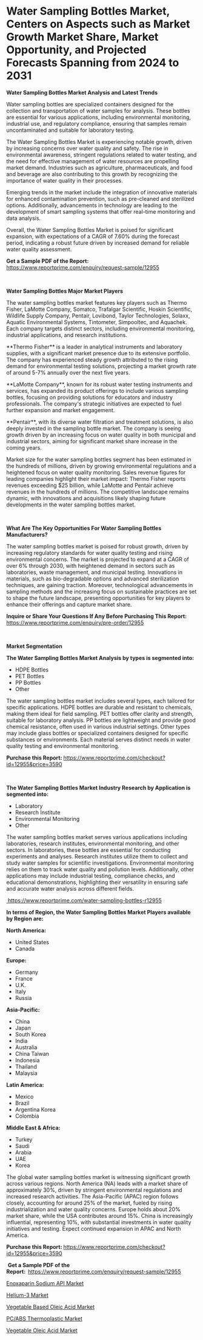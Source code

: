 <p><h1>Water Sampling Bottles Market, Centers on Aspects such as Market Growth Market Share, Market Opportunity, and Projected Forecasts Spanning from 2024 to 2031</h1></p><p><strong>Water Sampling Bottles Market Analysis and Latest Trends</strong></p>
<p><p>Water sampling bottles are specialized containers designed for the collection and transportation of water samples for analysis. These bottles are essential for various applications, including environmental monitoring, industrial use, and regulatory compliance, ensuring that samples remain uncontaminated and suitable for laboratory testing.</p><p>The Water Sampling Bottles Market is experiencing notable growth, driven by increasing concerns over water quality and safety. The rise in environmental awareness, stringent regulations related to water testing, and the need for effective management of water resources are propelling market demand. Industries such as agriculture, pharmaceuticals, and food and beverage are also contributing to this growth by recognizing the importance of water quality in their processes.</p><p>Emerging trends in the market include the integration of innovative materials for enhanced contamination prevention, such as pre-cleaned and sterilized options. Additionally, advancements in technology are leading to the development of smart sampling systems that offer real-time monitoring and data analysis.</p><p>Overall, the Water Sampling Bottles Market is poised for significant expansion, with expectations of a CAGR of 7.60% during the forecast period, indicating a robust future driven by increased demand for reliable water quality assessment.</p></p>
<p><strong>Get a Sample PDF of the Report:&nbsp;</strong> <a href="https://www.reportprime.com/enquiry/request-sample/12955?utm_campaign=1781&utm_medium=2&utm_source=Github&utm_content=ia&utm_term=18102024&utm_id=water-sampling-bottles">https://www.reportprime.com/enquiry/request-sample/12955</a></p>
<p>&nbsp;</p>
<p><strong>Water Sampling Bottles Major Market Players</strong></p>
<p><p>The water sampling bottles market features key players such as Thermo Fisher, LaMotte Company, Somatco, Trafalgar Scientific, Hoskin Scientific, Wildlife Supply Company, Pentair, Lovibond, Taylor Technologies, Solaxx, Aquatic Environmental Systems, Tintometer, Simpooltec, and Aquachek. Each company targets distinct sectors, including environmental monitoring, industrial applications, and research institutions.</p><p>**Thermo Fisher** is a leader in analytical instruments and laboratory supplies, with a significant market presence due to its extensive portfolio. The company has experienced steady growth attributed to the rising demand for environmental testing solutions, projecting a market growth rate of around 5-7% annually over the next five years.</p><p>**LaMotte Company**, known for its robust water testing instruments and services, has expanded its product offerings to include various sampling bottles, focusing on providing solutions for educators and industry professionals. The company's strategic initiatives are expected to fuel further expansion and market engagement.</p><p>**Pentair**, with its diverse water filtration and treatment solutions, is also deeply invested in the sampling bottle market. The company is seeing growth driven by an increasing focus on water quality in both municipal and industrial sectors, aiming for significant market share increase in the coming years.</p><p>Market size for the water sampling bottles segment has been estimated in the hundreds of millions, driven by growing environmental regulations and a heightened focus on water quality monitoring. Sales revenue figures for leading companies highlight their market impact: Thermo Fisher reports revenues exceeding $25 billion, while LaMotte and Pentair achieve revenues in the hundreds of millions. The competitive landscape remains dynamic, with innovations and acquisitions likely shaping future developments in the water sampling bottles market.</p></p>
<p>&nbsp;</p>
<p><strong>What Are The Key Opportunities For Water Sampling Bottles Manufacturers?</strong></p>
<p><p>The water sampling bottles market is poised for robust growth, driven by increasing regulatory standards for water quality testing and rising environmental concerns. The market is projected to expand at a CAGR of over 6% through 2030, with heightened demand in sectors such as laboratories, waste management, and municipal testing. Innovations in materials, such as bio-degradable options and advanced sterilization techniques, are gaining traction. Moreover, technological advancements in sampling methods and the increasing focus on sustainable practices are set to shape the future landscape, presenting opportunities for key players to enhance their offerings and capture market share.</p></p>
<p><strong>Inquire or Share Your Questions If Any Before Purchasing This Report:</strong> <a href="https://www.reportprime.com/enquiry/pre-order/12955?utm_campaign=1781&utm_medium=2&utm_source=Github&utm_content=ia&utm_term=18102024&utm_id=water-sampling-bottles">https://www.reportprime.com/enquiry/pre-order/12955</a></p>
<p>&nbsp;</p>
<p><strong>Market Segmentation</strong></p>
<p><strong>The Water Sampling Bottles Market Analysis by types is segmented into:</strong></p>
<p><ul><li>HDPE Bottles</li><li>PET Bottles</li><li>PP Bottles</li><li>Other</li></ul></p>
<p><p>The water sampling bottles market includes several types, each tailored for specific applications. HDPE bottles are durable and resistant to chemicals, making them ideal for field sampling. PET bottles offer clarity and strength, suitable for laboratory analysis. PP bottles are lightweight and provide good chemical resistance, often used in various industrial settings. Other types may include glass bottles or specialized containers designed for specific substances or environments. Each material serves distinct needs in water quality testing and environmental monitoring.</p></p>
<p><strong>Purchase this Report:&nbsp;</strong><a href="https://www.reportprime.com/checkout?id=12955&price=3590&utm_campaign=1781&utm_medium=2&utm_source=Github&utm_content=ia&utm_term=18102024&utm_id=water-sampling-bottles">https://www.reportprime.com/checkout?id=12955&price=3590</a></p>
<p>&nbsp;</p>
<p><strong>The Water Sampling Bottles Market Industry Research by Application is segmented into:</strong></p>
<p><ul><li>Laboratory</li><li>Research Institute</li><li>Environmental Monitoring</li><li>Other</li></ul></p>
<p><p>The water sampling bottles market serves various applications including laboratories, research institutes, environmental monitoring, and other sectors. In laboratories, these bottles are essential for conducting experiments and analyses. Research institutes utilize them to collect and study water samples for scientific investigations. Environmental monitoring relies on them to track water quality and pollution levels. Additionally, other applications may include industrial testing, compliance checks, and educational demonstrations, highlighting their versatility in ensuring safe and accurate water analysis across different fields.</p></p>
<p><a href="https://www.reportprime.com/water-sampling-bottles-r12955?utm_campaign=1781&utm_medium=2&utm_source=Github&utm_content=ia&utm_term=18102024&utm_id=water-sampling-bottles">&nbsp;https://www.reportprime.com/water-sampling-bottles-r12955</a></p>
<p><strong>In terms of Region, the Water Sampling Bottles Market Players available by Region are:</strong></p>
<p>
    <p> <strong> North America: </strong>
        <ul>
            <li>United States</li>
            <li>Canada</li>
        </ul>
        </p> 
    <p> <strong> Europe: </strong>
        <ul>
            <li>Germany</li>
            <li>France</li>
            <li>U.K.</li>
            <li>Italy</li>
            <li>Russia</li>
        </ul>
        </p> 
    <p> <strong> Asia-Pacific: </strong>
        <ul>
            <li>China</li>
            <li>Japan</li>
            <li>South Korea</li>
            <li>India</li>
            <li>Australia</li>
            <li>China Taiwan</li>
            <li>Indonesia</li>
            <li>Thailand</li>
            <li>Malaysia</li>
        </ul>
        </p> 
    <p> <strong> Latin America: </strong>
        <ul>
            <li>Mexico</li>
            <li>Brazil</li>
            <li>Argentina Korea</li>
            <li>Colombia</li>
        </ul>
        </p> 
    <p> <strong> Middle East & Africa: </strong>
        <ul>
            <li>Turkey</li>
            <li>Saudi</li>
            <li>Arabia</li>
            <li>UAE</li>
            <li>Korea</li>
        </ul>
    </p>
    </p>
<p><p>The global water sampling bottles market is witnessing significant growth across various regions. North America (NA) leads with a market share of approximately 30%, driven by stringent environmental regulations and increased research activities. The Asia-Pacific (APAC) region follows closely, accounting for around 25% of the market, fueled by rising industrialization and water quality concerns. Europe holds about 20% market share, while the USA contributes around 15%. China is increasingly influential, representing 10%, with substantial investments in water quality initiatives and testing. Expect continued expansion in APAC and North America.</p></p>
<p><strong>Purchase this Report: </strong><a href="https://www.reportprime.com/checkout?id=12955&price=3590&utm_campaign=1781&utm_medium=2&utm_source=Github&utm_content=ia&utm_term=18102024&utm_id=water-sampling-bottles">https://www.reportprime.com/checkout?id=12955&price=3590</a></p>
<p>&nbsp;<strong>Get a Sample PDF of the Report:&nbsp;&nbsp;</strong><a href="https://www.reportprime.com/enquiry/request-sample/12955?utm_campaign=1781&utm_medium=2&utm_source=Github&utm_content=ia&utm_term=18102024&utm_id=water-sampling-bottles">https://www.reportprime.com/enquiry/request-sample/12955</a></p>
<p><strong></strong></p>
<p><p><a href="https://www.linkedin.com/pulse/global-enoxaparin-sodium-api-market-share-growth-opportunities-perkc?utm_campaign=1781&utm_medium=2&utm_source=Github&utm_content=ia&utm_term=18102024&utm_id=water-sampling-bottles">Enoxaparin Sodium API Market</a></p><p><a href="https://www.linkedin.com/pulse/strategic-roadmap-success-global-helium-3-market-analysis-2024-0n9cc?utm_campaign=1781&utm_medium=2&utm_source=Github&utm_content=ia&utm_term=18102024&utm_id=water-sampling-bottles">Helium-3 Market</a></p><p><a href="https://www.linkedin.com/pulse/comprehensive-vegetable-based-oleic-acid-market-report-regional-z5uzc?utm_campaign=1781&utm_medium=2&utm_source=Github&utm_content=ia&utm_term=18102024&utm_id=water-sampling-bottles">Vegetable Based Oleic Acid Market</a></p><p><a href="https://www.linkedin.com/pulse/global-pcabs-thermoplastic-market-focus-application-end-use-hmexc?utm_campaign=1781&utm_medium=2&utm_source=Github&utm_content=ia&utm_term=18102024&utm_id=water-sampling-bottles">PC/ABS Thermoplastic Market</a></p><p><a href="https://www.linkedin.com/pulse/vegetable-oleic-acid-market-segmentation-in-depth-analysis-tg9zf?utm_campaign=1781&utm_medium=2&utm_source=Github&utm_content=ia&utm_term=18102024&utm_id=water-sampling-bottles">Vegetable Oleic Acid Market</a></p></p>